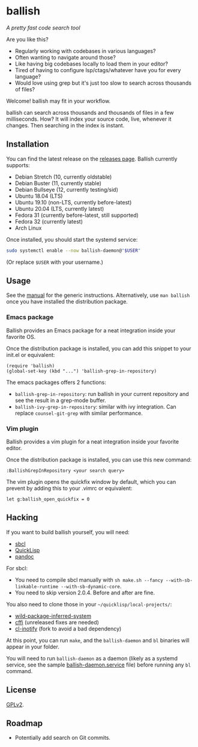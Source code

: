 # ballish

_A pretty fast code search tool_

Are you like this?

- Regularly working with codebases in various languages?
- Often wanting to navigate around those?
- Like having big codebases locally to load them in your editor?
- Tired of having to configure lsp/ctags/whatever have you for every
  language?
- Would love using grep but it's just too slow to search across
  thousands of files?

Welcome! ballish may fit in your workflow.

ballish can search across thousands and thousands of files in a few
milliseconds. How? It will index your source code, live, whenever it
changes. Then searching in the index is instant.

## Installation

You can find the latest release on the [releases page][1]. Ballish
currently supports:

- Debian Stretch (10, currently oldstable)
- Debian Buster (11, currently stable)
- Debian Bullseye (12, currently testing/sid)
- Ubuntu 18.04 (LTS)
- Ubuntu 19.10 (non-LTS, currently before-latest)
- Ubuntu 20.04 (LTS, currently latest)
- Fedora 31 (currently before-latest, still supported)
- Fedora 32 (currently latest)
- Arch Linux

Once installed, you should start the systemd service:

```bash
sudo systemctl enable --now ballish-daemon@"$USER"
```

(Or replace `$USER` with your username.)

## Usage

See the [manual][0] for the generic instructions. Alternatively, use
`man ballish` once you have installed the distribution package.

### Emacs package

Ballish provides an Emacs package for a neat integration inside your
favorite OS.

Once the distribution package is installed, you can add this snippet
to your init.el or equivalent:

```elisp
(require 'ballish)
(global-set-key (kbd "...") 'ballish-grep-in-repository)
```

The emacs packages offers 2 functions:

- `ballish-grep-in-repository`: run ballish in your current repository
  and see the result in a grep-mode buffer.
- `ballish-ivy-grep-in-repository`: similar with ivy integration. Can
  replace `counsel-git-grep` with similar performance.

### Vim plugin

Ballish provides a vim plugin for a neat integration inside your
favorite editor.

Once the distribution package is installed, you can use this new
command:

```vim
:BallishGrepInRepository <your search query>
```

The vim plugin opens the quickfix window by default, which you can
prevent by adding this to your .vimrc or equivalent:

```vim
let g:ballish_open_quickfix = 0
```

## Hacking

If you want to build ballish yourself, you will need:

- [sbcl][2]
- [QuickLisp][3]
- [pandoc][4]

For sbcl:

- You need to compile sbcl manually with `sh make.sh --fancy
  --with-sb-linkable-runtime --with-sb-dynamic-core`.
- You need to skip version 2.0.4. Before and after are fine.

You also need to clone those in your `~/quicklisp/local-projects/`:

- [wild-package-inferred-system][5]
- [cffi][6] (unreleased fixes are needed)
- [cl-inotify][7] (fork to avoid a bad dependency)

At this point, you can run `make`, and the `ballish-daemon` and `bl`
binaries will appear in your folder.

You will need to run `ballish-daemon` as a daemon (likely as a systemd
service, see the sample [ballish-daemon.service][8] file) before
running any `bl` command.

## License

[GPLv2][9].

## Roadmap

- Potentially add search on Git commits.


  [0]: MANUAL.md
  [1]: https://gitlab.com/ralt/ballish/-/releases
  [2]: http://sbcl.org
  [3]: https://www.quicklisp.org/beta/
  [4]: https://pandoc.org/
  [5]: https://github.com/privet-kitty/wild-package-inferred-system
  [6]: https://github.com/cffi/cffi
  [7]: https://github.com/ralt/cl-inotify
  [8]: ballish-daemon.service
  [9]: LICENSE
